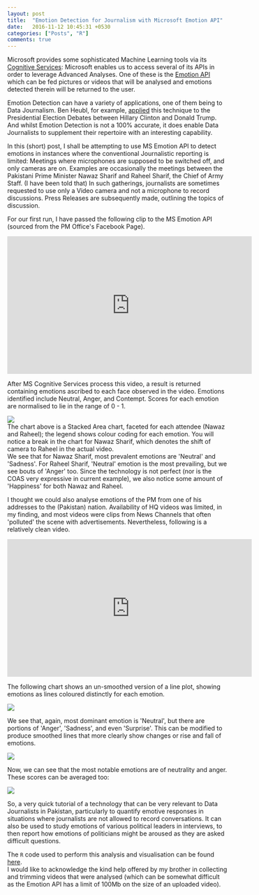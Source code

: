 ```yaml
---
layout: post
title:  "Emotion Detection for Journalism with Microsoft Emotion API"
date:   2016-11-12 10:45:31 +0530
categories: ["Posts", "R"]
comments: true
---
```



Microsoft provides some sophisticated Machine Learning tools via its <a href="https://www.microsoft.com/cognitive-services" target="_blank">Cognitive Services</a>: Microsoft enables us to access several of its APIs in order to leverage Advanced Analyses. One of these is the <a href="https://www.microsoft.com/cognitive-services/en-us/emotion-api" target="_blank">Emotion API</a> which can be fed pictures or videos that will be analysed and emotions detected therein will be returned to the user.   

Emotion Detection can have a variety of applications, one of them being to Data Journalism. Ben Heubl, for example, <a href="https://benheubl.github.io/data%20analysis/fr/" target="_blank">applied</a> this technique to the Presidential Election Debates between Hillary Clinton and Donald Trump. And whilst Emotion Detection is not a 100% accurate, it does enable Data Journalists to supplement their repertoire with an interesting capability.  

In this (short) post, I shall be attempting to use MS Emotion API to detect emotions in instances where the conventional Journalistic reporting is limited: Meetings where microphones are supposed to be switched off, and only cameras are on. Examples are occasionally the meetings between the Pakistani Prime Minister Nawaz Sharif and Raheel Sharif, the Chief of Army Staff. (I have been told that) In such gatherings, journalists are sometimes requested to use only a Video camera and not a microphone to record discussions. Press Releases are subsequently made, outlining the topics of discussion.  

For our first run, I have passed the following clip to the MS Emotion API (sourced from the PM Office's Facebook Page).  

<iframe width="560" height="315" src="https://www.youtube.com/embed/vwqMIMInmgw" frameborder="0" allowfullscreen></iframe>

After MS Cognitive Services process this video, a result is returned containing emotions ascribed to each face observed in the video. Emotions identified include Neutral, Anger, and Contempt. Scores for each emotion are normalised to lie in the range of 0 - 1.  

<a href="{{ site.baseurl }}/assets/img/nawaz_raheel_meeting_g1.png" target="_blank"><img src="{{ site.baseurl }}/assets/img/nawaz_raheel_meeting_g1.png"></a>    
The chart above is a Stacked Area chart, faceted for each attendee (Nawaz and Raheel); the legend shows colour coding for each emotion. You will notice a break in the chart for Nawaz Sharif, which denotes the shift of camera to Raheel in the actual video.  
We see that for Nawaz Sharif, most prevalent emotions are 'Neutral' and 'Sadness'. For Raheel Sharif, 'Neutral' emotion is the most prevailing, but we see bouts of 'Anger' too. Since the technology is not perfect (nor is the COAS very expressive in current example), we also notice some amount of 'Happiness' for both Nawaz and Raheel.   

I thought we could also analyse emotions of the PM from one of his addresses to the (Pakistan) nation. Availability of HQ videos was limited, in my finding, and most videos were clips from News Channels that often 'polluted' the scene with advertisements. Nevertheless, following is a relatively clean video.  

<iframe width="560" height="315" src="https://www.youtube.com/embed/zOY1y-KKlb0" frameborder="0" allowfullscreen></iframe>  

The following chart shows an un-smoothed version of a line plot, showing emotions as lines coloured distinctly for each emotion.  

<a href="{{ site.baseurl }}/assets/img/nawaz_19Aug2013_g1.png" target="_blank"><img src="{{ site.baseurl }}/assets/img/nawaz_19Aug2013_g1.png"></a>   

We see that, again, most dominant emotion is 'Neutral', but there are portions of 'Anger', 'Sadness', and even 'Surprise'. This can be modified to produce smoothed lines that more clearly show changes or rise and fall of emotions.  

<a href="{{ site.baseurl }}/assets/img/nawaz_19Aug2013_g2.png" target="_blank"><img src="{{ site.baseurl }}/assets/img/nawaz_19Aug2013_g2.png"></a>   

Now, we can see that the most notable emotions are of neutrality and anger. These scores can be averaged too:  

<a href="{{ site.baseurl }}/assets/img/nawaz_19Aug2013_g3.png" target="_blank"><img src="{{ site.baseurl }}/assets/img/nawaz_19Aug2013_g3.png"></a>   


So, a very quick tutorial of a technology that can be very relevant to Data Journalists in Pakistan, particularly to quantify emotive responses in situations where journalists are not allowed to record conversations. It can also be used to study emotions of various political leaders in interviews, to then report how emotions of politicians might be aroused as they are asked difficult questions.  


The `R` code used to perform this analysis and visualisation can be found <a href="https://raw.githubusercontent.com/aliarsalankazmi/Facereading-with-MS-Emotion-API/master/Scripts/Nawaz%20Raheel%20Analyses_Final.txt" target="_blank">here</a>.  
I would like to acknowledge the kind help offered by my brother in collecting and trimming videos that were analysed (which can be somewhat difficult as the Emotion API has a limit of 100Mb on the size of an uploaded video).
